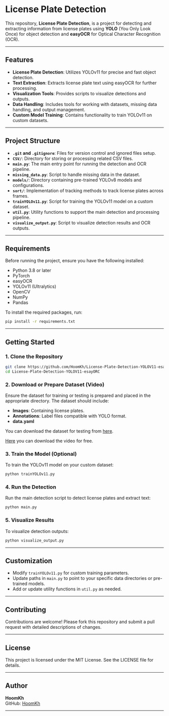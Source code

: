 # License Plate Detection

This repository, **License Plate Detection**, is a project for detecting and extracting information from license plates using **YOLO** (You Only Look Once) for object detection and **easyOCR** for Optical Character Recognition (OCR).

---

## Features

- **License Plate Detection**: Utilizes YOLOv11 for precise and fast object detection.
- **Text Extraction**: Extracts license plate text using easyOCR for further processing.
- **Visualization Tools**: Provides scripts to visualize detections and outputs.
- **Data Handling**: Includes tools for working with datasets, missing data handling, and output management.
- **Custom Model Training**: Contains functionality to train YOLOv11 on custom datasets.

---

## Project Structure

- **`.git` and `.gitignore`**: Files for version control and ignored files setup.
- **`CSV/`**: Directory for storing or processing related CSV files.
- **`main.py`**: The main entry point for running the detection and OCR pipeline.
- **`missing_data.py`**: Script to handle missing data in the dataset.
- **`models/`**: Directory containing pre-trained YOLOv8 models and configurations.
- **`sort/`**: Implementation of tracking methods to track license plates across frames.
- **`trainYOLOv11.py`**: Script for training the YOLOv11 model on a custom dataset.
- **`util.py`**: Utility functions to support the main detection and processing pipeline.
- **`visualize_output.py`**: Script to visualize detection results and OCR outputs.

---

## Requirements

Before running the project, ensure you have the following installed:

- Python 3.8 or later
- PyTorch
- easyOCR
- YOLOv11 (Ultralytics)
- OpenCV
- NumPy
- Pandas

To install the required packages, run:
```bash
pip install -r requirements.txt
```

---

## Getting Started

### 1. Clone the Repository

```bash
git clone https://github.com/HoomKh/License-Plate-Detection-YOLOV11-esayORC.git
cd License-Plate-Detection-YOLOV11-esayORC
```

### 2. Download or Prepare Dataset (Video)

Ensure the dataset for training or testing is prepared and placed in the appropriate directory. The dataset should include:
- **Images**: Containing license plates.
- **Annotations**: Label files compatible with YOLO format.
- **data.yaml**

You can download the dataset for testing from [here](https://universe.roboflow.com/roboflow-universe-projects/license-plate-recognition-rxg4e/dataset/4).

[Here](https://www.pexels.com/video/traffic-flow-in-the-highway-2103099/) you can download the video for free.

### 3. Train the Model (Optional)

To train the YOLOv11 model on your custom dataset:
```bash
python trainYOLOv11.py
```

### 4. Run the Detection

Run the main detection script to detect license plates and extract text:
```bash
python main.py
```

### 5. Visualize Results

To visualize detection outputs:
```bash
python visualize_output.py
```

---

## Customization

- Modify `trainYOLOv11.py` for custom training parameters.
- Update paths in `main.py` to point to your specific data directories or pre-trained models.
- Add or update utility functions in `util.py` as needed.

---

## Contributing

Contributions are welcome! Please fork this repository and submit a pull request with detailed descriptions of changes.

---

## License

This project is licensed under the MIT License. See the LICENSE file for details.

---

## Author

**HoomKh**  
GitHub: [HoomKh](https://github.com/HoomKh)

---
